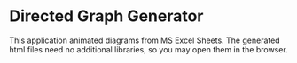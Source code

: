 # Directed Graph Generator

This application animated diagrams from MS Excel Sheets. The generated html files need no additional libraries, so you
may open them in the browser.
